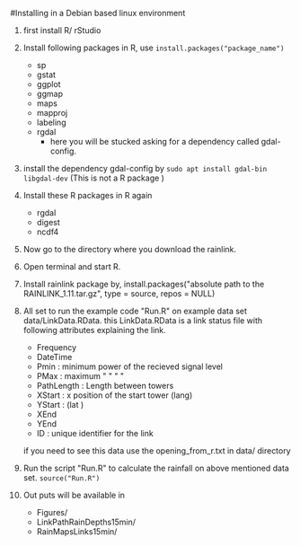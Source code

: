 #Installing in a Debian based linux environment

1. first install R/ rStudio
2. Install following packages in R, use ``install.packages("package_name")``
	- sp
	- gstat
	- ggplot
	- ggmap
	- maps
	- mapproj
	- labeling
	- rgdal		
	    * here you will be stucked asking for a dependency called gdal-config.
3. install the dependency gdal-config by 
	``sudo apt install gdal-bin libgdal-dev``
	(This is not a R package )
4.  Install these R packages in R again
	- rgdal
	- digest
	- ncdf4
5. Now go to the directory where you download the rainlink.
6. Open terminal and start R.
7. Install rainlink package by,
	install.packages("absolute path to the RAINLINK_1.11.tar.gz", 
	type = source, repos = NULL)

8. All set to run the example code "Run.R" on example data set data/LinkData.RData.
	this LinkData.RData is a link status file with following attributes explaining the link.
	- Frequency
	- DateTime
	- Pmin : minimum power of the recieved signal level
	- PMax : maximum " " " "
	- PathLength : Length between towers
	- XStart : x position of the start tower (lang)
	- YStart : (lat )
	- XEnd
	- YEnd
	- ID : unique identifier for the link

	if you need to see this data use the opening_from_r.txt in data/ directory
9. Run the script "Run.R" to calculate the rainfall on above mentioned data set.
	``source("Run.R")``
10. Out puts will be available in 
	- Figures/
	- LinkPathRainDepths15min/
	- RainMapsLinks15min/


